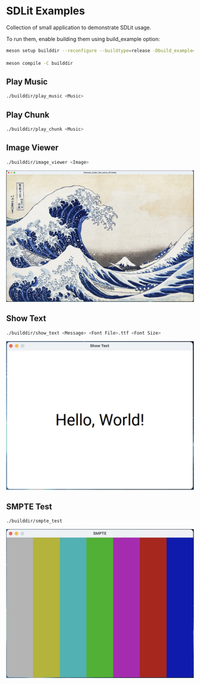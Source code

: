 # SDLit Examples

Collection of small application to demonstrate SDLit usage.

To run them, enable building them using build\_example option:
```bash
meson setup builddir --reconfigure --buildtype=release -Dbuild_example=enabled

meson compile -C builddir
```

## Play Music

```bash
./builddir/play_music <Music>
```

## Play Chunk

```bash
./builddir/play_chunk <Music>
```

## Image Viewer

```bash
./builddir/image_viewer <Image>
```

![Hokusai's Under the Wave off Kanagawa open on image viewer](image_viewer.jpg "Hokusai's Under the Wave off Kanagawa")

## Show Text

```bash
./builddir/show_text <Message> <Font File>.ttf <Font Size>
```

![Hello, World! displayed on show text](show_text.jpg "Hello, World!")

## SMPTE Test

```bash
./builddir/smpte_test
```

![TV SMPTE color bar test](smpte.jpg "TV SMPTE")
